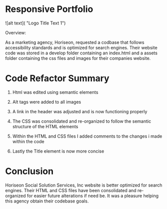 # Responsive Portfolio

![alt text]( "Logo Title Text 1")

Overview:

As a marketing agency, Horiseon, requested a codbase that follows accessibility standards
and is optimized for search engines. Their website code was stored in a develop folder containing an index.html and a 
assets folder containing the css files and images for their companies website. 

# Code Refactor Summary

1. Html was edited using semantic elements

2. Alt tags were added to all images 

3. A link in the header was adjusted and is now functioning properly

4. The CSS was consolidated and re-organized to follow the semantic structure of the HTML elements

5. Within the HTML and CSS files I added comments to the changes i made within the code

6. Lastly the Title element is now more concise

# Conclusion

Horiseon Social Solution Services, Inc website is better optimized for search engines. 
Their HTML and CSS files have been consolidated and re-organized for easier future alterations if need be.
It was a pleasure helping this agency obtain their codebase goals. 
